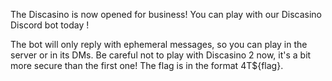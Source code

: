 The Discasino is now opened for business! You can play with our Discasino Discord bot today !

The bot will only reply with ephemeral messages, so you can play in the server or in its DMs.
Be careful not to play with Discasino 2 now, it's a bit more secure than the first one!
The flag is in the format 4T${flag}.
